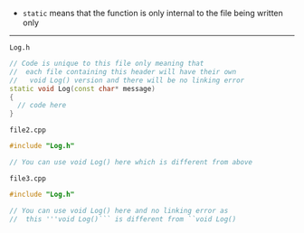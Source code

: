 * ```static``` means that the function is only internal to the file being written only
---
```Log.h```
```cpp
// Code is unique to this file only meaning that
//  each file containing this header will have their own 
//   void Log() version and there will be no linking error
static void Log(const char* message)
{
  // code here
}
```
```file2.cpp```
```cpp
#include "Log.h"

// You can use void Log() here which is different from above
```
```file3.cpp```
```cpp
#include "Log.h"

// You can use void Log() here and no linking error as 
//  this '''void Log()``` is different from ``void Log() 
```
